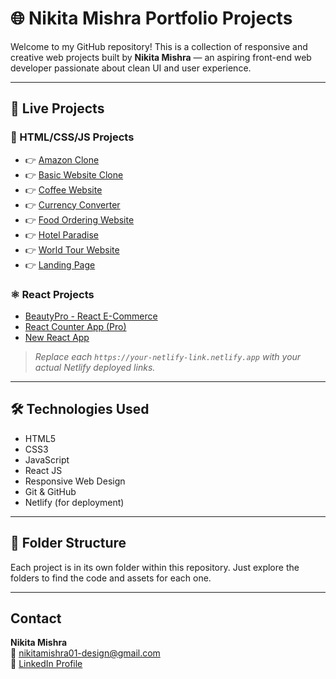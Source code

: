
# 🌐 Nikita Mishra Portfolio Projects

Welcome to my GitHub repository! This is a collection of responsive and creative web projects built by **Nikita Mishra** — an aspiring front-end web developer passionate about clean UI and user experience.

---

## 🚀 Live Projects

### 🔷 HTML/CSS/JS Projects

- 👉 [Amazon Clone](https://your-netlify-link.netlify.app)
- 👉 [Basic Website Clone](https://your-netlify-link.netlify.app)
- 👉 [Coffee Website](https://your-netlify-link.netlify.app)
- 👉 [Currency Converter](https://your-netlify-link.netlify.app)
- 👉 [Food Ordering Website](https://your-netlify-link.netlify.app)
- 👉 [Hotel Paradise](https://your-netlify-link.netlify.app)
- 👉 [World Tour Website](https://your-netlify-link.netlify.app)
- 👉 [Landing Page](https://your-netlify-link.netlify.app)

### ⚛️ React Projects

-  [BeautyPro - React E-Commerce](https://your-netlify-link.netlify.app)
-  [React Counter App (Pro)](https://your-netlify-link.netlify.app)
-  [New React App](https://your-netlify-link.netlify.app)

>  _Replace each `https://your-netlify-link.netlify.app` with your actual Netlify deployed links._

---

## 🛠️ Technologies Used

- HTML5  
- CSS3  
- JavaScript  
- React JS  
- Responsive Web Design  
- Git & GitHub  
- Netlify (for deployment)

---

## 📁 Folder Structure

Each project is in its own folder within this repository. Just explore the folders to find the code and assets for each one.

---

##  Contact

 **Nikita Mishra**  
📧 [nikitamishra01-design@gmail.com](mailto:nikitamishra01-design@gmail.com)  
🔗 [LinkedIn Profile](https://www.linkedin.com/in/nikita-mishra-0881b5375)


